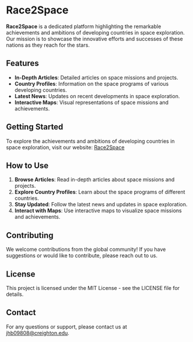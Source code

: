 # Race2Space

**Race2Space** is a dedicated platform highlighting the remarkable achievements and ambitions of developing countries in space exploration. Our mission is to showcase the innovative efforts and successes of these nations as they reach for the stars.

## Features

- **In-Depth Articles**: Detailed articles on space missions and projects.
- **Country Profiles**: Information on the space programs of various developing countries.
- **Latest News**: Updates on recent developments in space exploration.
- **Interactive Maps**: Visual representations of space missions and achievements.

## Getting Started

To explore the achievements and ambitions of developing countries in space exploration, visit our website: <a href="http://race2space.pythonanywhere.com/">Race2Space</a>

## How to Use

1. **Browse Articles**: Read in-depth articles about space missions and projects.
2. **Explore Country Profiles**: Learn about the space programs of different countries.
3. **Stay Updated**: Follow the latest news and updates in space exploration.
4. **Interact with Maps**: Use interactive maps to visualize space missions and achievements.

## Contributing

We welcome contributions from the global community! If you have suggestions or would like to contribute, please reach out to us.

## License

This project is licensed under the MIT License - see the LICENSE file for details.

## Contact

For any questions or support, please contact us at jhb09808@creighton.edu.
